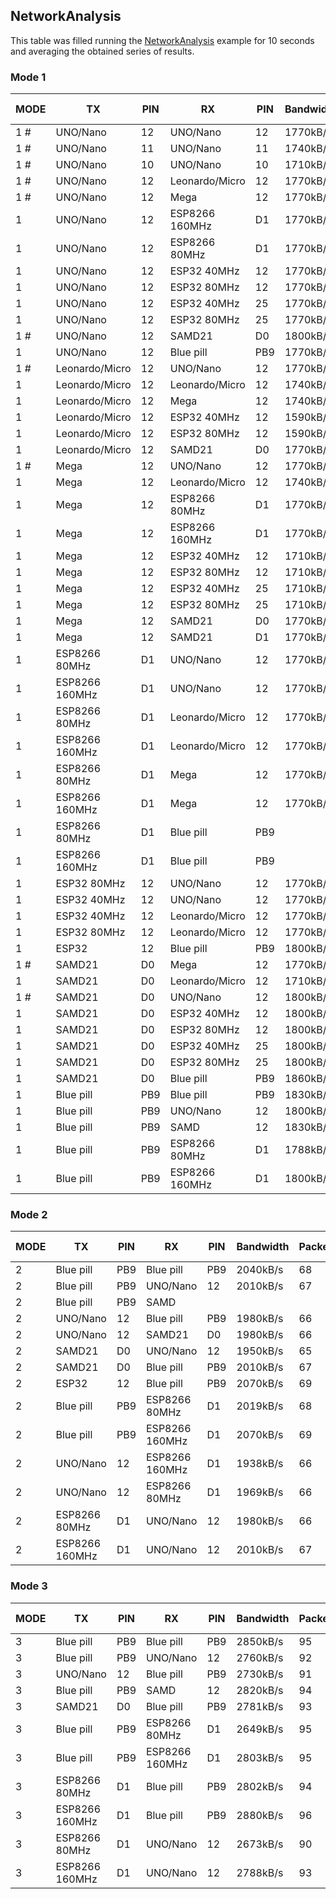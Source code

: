 ## NetworkAnalysis
This table was filled running the [NetworkAnalysis](../../../../examples/ARDUINO/Local/SoftwareBitBang/NetworkAnalysis) example for 10 seconds and averaging the obtained series of results.

### Mode 1

| MODE | TX             | PIN | RX             | PIN | Bandwidth | Packets/s | Success rate | Timing Compliance |
|------|----------------|-----|----------------|-----|-----------|-----------|--------------|-------------------|
| 1 #  | UNO/Nano       | 12  | UNO/Nano       | 12  | 1770kB/s  | 59        | 100%         | complete          |
| 1 #  | UNO/Nano       | 11  | UNO/Nano       | 11  | 1740kB/s  | 58        | 100%         | complete          |
| 1 #  | UNO/Nano       | 10  | UNO/Nano       | 10  | 1710kB/s  | 57        | 100%         | none              |
| 1 #  | UNO/Nano       | 12  | Leonardo/Micro | 12  | 1770kB/s  | 59        | 100%         | complete          |
| 1 #  | UNO/Nano       | 12  | Mega           | 12  | 1770kB/s  | 59        | 100%         | complete          |
| 1    | UNO/Nano       | 12  | ESP8266 160MHz | D1  | 1770kB/s  | 59        | 100%         | complete          |
| 1    | UNO/Nano       | 12  | ESP8266 80MHz  | D1  | 1770kB/s  | 59        | 100%         | complete          |
| 1    | UNO/Nano       | 12  | ESP32 40MHz    | 12  | 1770kB/s  | 59        | 100%         | complete          |
| 1    | UNO/Nano       | 12  | ESP32 80MHz    | 12  | 1770kB/s  | 59        | 100%         | complete          |
| 1    | UNO/Nano       | 12  | ESP32 40MHz    | 25  | 1770kB/s  | 59        | 100%         | complete          |
| 1    | UNO/Nano       | 12  | ESP32 80MHz    | 25  | 1770kB/s  | 59        | 100%         | complete          |
| 1 #  | UNO/Nano       | 12  | SAMD21         | D0  | 1800kB/s  | 60        | 100%         | complete          |
| 1    | UNO/Nano       | 12  | Blue pill      | PB9 | 1770kB/s  | 59        | 100%         | complete          |
| 1 #  | Leonardo/Micro | 12  | UNO/Nano       | 12  | 1770kB/s  | 59        | 100%         | incomplete        |
| 1    | Leonardo/Micro | 12  | Leonardo/Micro | 12  | 1740kB/s  | 58        | 99.998%      | incomplete        |
| 1    | Leonardo/Micro | 12  | Mega           | 12  | 1740kB/s  | 58        | 100%         | incomplete        |
| 1    | Leonardo/Micro | 12  | ESP32 40MHz    | 12  | 1590kB/s  | 53        | 88.68%       | incomplete        |
| 1    | Leonardo/Micro | 12  | ESP32 80MHz    | 12  | 1590kB/s  | 53        | 88.68%       | incomplete        |
| 1    | Leonardo/Micro | 12  | SAMD21         | D0  | 1770kB/s  | 59        | 100%         | incomplete        |
| 1 #  | Mega           | 12  | UNO/Nano       | 12  | 1770kB/s  | 59        | 100%         | complete          |
| 1    | Mega           | 12  | Leonardo/Micro | 12  | 1740kB/s  | 58        | 100%         | complete          |
| 1    | Mega           | 12  | ESP8266 80MHz  | D1  | 1770kB/s  | 59        | 99.9%        | complete          |
| 1    | Mega           | 12  | ESP8266 160MHz | D1  | 1770kB/s  | 59        | 99.9%        | complete          |
| 1    | Mega           | 12  | ESP32 40MHz    | 12  | 1710kB/s  | 57        | 96.49%       | complete          |
| 1    | Mega           | 12  | ESP32 80MHz    | 12  | 1710kB/s  | 57        | 96.49%       | complete          |
| 1    | Mega           | 12  | ESP32 40MHz    | 25  | 1710kB/s  | 57        | 96.49%       | complete          |
| 1    | Mega           | 12  | ESP32 80MHz    | 25  | 1710kB/s  | 57        | 96.49%       | complete          |
| 1    | Mega           | 12  | SAMD21         | D0  | 1770kB/s  | 59        | 100%         | complete          |
| 1    | Mega           | 12  | SAMD21         | D1  | 1770kB/s  | 59        | 100%         | complete          |
| 1    | ESP8266 80MHz  | D1  | UNO/Nano       | 12  | 1770kB/s  | 59        | 100%         |                   |
| 1    | ESP8266 160MHz | D1  | UNO/Nano       | 12  | 1770kB/s  | 59        | 100%         |                   |
| 1    | ESP8266 80MHz  | D1  | Leonardo/Micro | 12  | 1770kB/s  | 59        | 100%         |                   |
| 1    | ESP8266 160MHz | D1  | Leonardo/Micro | 12  | 1770kB/s  | 59        | 100%         |                   |
| 1    | ESP8266 80MHz  | D1  | Mega           | 12  | 1770kB/s  | 59        | 100%         |                   |
| 1    | ESP8266 160MHz | D1  | Mega           | 12  | 1770kB/s  | 59        | 100%         |                   |
| 1    | ESP8266 80MHz  | D1  | Blue pill      | PB9 |           |           |              |                   |
| 1    | ESP8266 160MHz | D1  | Blue pill      | PB9 |           |           |              |                   |
| 1    | ESP32 80MHz    | 12  | UNO/Nano       | 12  | 1770kB/s  | 59        | 100%         |                   |
| 1    | ESP32 40MHz    | 12  | UNO/Nano       | 12  | 1770kB/s  | 59        | 100%         |                   |
| 1    | ESP32 40MHz    | 12  | Leonardo/Micro | 12  | 1770kB/s  | 59        | 100%         |                   |
| 1    | ESP32 80MHz    | 12  | Leonardo/Micro | 12  | 1770kB/s  | 59        | 100%         |                   |
| 1    | ESP32          | 12  | Blue pill      | PB9 | 1800kB/s  | 60        | 100%         |                   |
| 1 #  | SAMD21         | D0  | Mega           | 12  | 1770kB/s  | 59        | 100%         | complete          |
| 1    | SAMD21         | D0  | Leonardo/Micro | 12  | 1710kB/s  | 57        | 100%         | complete          |
| 1 #  | SAMD21         | D0  | UNO/Nano       | 12  | 1800kB/s  | 60        | 100%         | complete          |
| 1    | SAMD21         | D0  | ESP32 40MHz    | 12  | 1800kB/s  | 60        | 100%         | complete          |
| 1    | SAMD21         | D0  | ESP32 80MHz    | 12  | 1800kB/s  | 60        | 100%         | complete          |
| 1    | SAMD21         | D0  | ESP32 40MHz    | 25  | 1800kB/s  | 60        | 100%         | complete          |
| 1    | SAMD21         | D0  | ESP32 80MHz    | 25  | 1800kB/s  | 60        | 100%         | complete          |
| 1    | SAMD21         | D0  | Blue pill      | PB9 | 1860kB/s  | 61        | 100%         | complete          |
| 1    | Blue pill      | PB9 | Blue pill      | PB9 | 1830kB/s  | 61        | 100%         |                   |
| 1    | Blue pill      | PB9 | UNO/Nano       | 12  | 1800kB/s  | 60        | 100%         |                   |
| 1    | Blue pill      | PB9 | SAMD           | 12  | 1830kB/s  | 61        | 100%         |                   |
| 1    | Blue pill      | PB9 | ESP8266 80MHz  | D1  | 1788kB/s  | 60        | 99.33%       |                   |
| 1    | Blue pill      | PB9 | ESP8266 160MHz | D1  | 1800kB/s  | 60        | 100%         |                   |

### Mode 2

| MODE | TX             | PIN | RX             | PIN | Bandwidth | Packets/s | Success rate |
|------|----------------|-----|----------------|-----|-----------|-----------|--------------|
| 2    | Blue pill      | PB9 | Blue pill      | PB9 | 2040kB/s  | 68        | 100%         |
| 2    | Blue pill      | PB9 | UNO/Nano       | 12  | 2010kB/s  | 67        | 100%         |
| 2    | Blue pill      | PB9 | SAMD           |     |           |           |              |
| 2    | UNO/Nano       | 12  | Blue pill      | PB9 | 1980kB/s  | 66        | 100%         |
| 2    | UNO/Nano       | 12  | SAMD21         | D0  | 1980kB/s  | 66        | 100%         |
| 2    | SAMD21         | D0  | UNO/Nano       | 12  | 1950kB/s  | 65        | 100%         |
| 2    | SAMD21         | D0  | Blue pill      | PB9 | 2010kB/s  | 67        | 100%         |
| 2    | ESP32          | 12  | Blue pill      | PB9 | 2070kB/s  | 69        | 100%         |
| 2    | Blue pill      | PB9 | ESP8266 80MHz  | D1  | 2019kB/s  | 68        | 99.77%       |
| 2    | Blue pill      | PB9 | ESP8266 160MHz | D1  | 2070kB/s  | 69        | 100%         |
| 2    | UNO/Nano       | 12  | ESP8266 160MHz | D1  | 1938kB/s  | 66        | 97.8%        |
| 2    | UNO/Nano       | 12  | ESP8266 80MHz  | D1  | 1969kB/s  | 66        | 98.93%       |
| 2    | ESP8266 80MHz  | D1  | UNO/Nano       | 12  | 1980kB/s  | 66        | 100%         |
| 2    | ESP8266 160MHz | D1  | UNO/Nano       | 12  | 2010kB/s  | 67        | 100%         |

### Mode 3

| MODE | TX             | PIN | RX             | PIN | Bandwidth | Packets/s | Success rate |
|------|----------------|-----|----------------|-----|-----------|-----------|--------------|
| 3    | Blue pill      | PB9 | Blue pill      | PB9 | 2850kB/s  | 95        | 100%         |
| 3    | Blue pill      | PB9 | UNO/Nano       | 12  | 2760kB/s  | 92        | 100%         |
| 3    | UNO/Nano       | 12  | Blue pill      | PB9 | 2730kB/s  | 91        | 100%         |
| 3    | Blue pill      | PB9 | SAMD           | 12  | 2820kB/s  | 94        | 100%         |
| 3    | SAMD21         | D0  | Blue pill      | PB9 | 2781kB/s  | 93        | 99.78%       |
| 3    | Blue pill      | PB9 | ESP8266 80MHz  | D1  | 2649kB/s  | 95        | 93%          |
| 3    | Blue pill      | PB9 | ESP8266 160MHz | D1  | 2803kB/s  | 95        | 98.36%       |
| 3    | ESP8266 80MHz  | D1  | Blue pill      | PB9 | 2802kB/s  | 94        | 99.36%       |
| 3    | ESP8266 160MHz | D1  | Blue pill      | PB9 | 2880kB/s  | 96        | 100%         |
| 3    | ESP8266 80MHz  | D1  | UNO/Nano       | 12  | 2673kB/s  | 90        | 99%          |
| 3    | ESP8266 160MHz | D1  | UNO/Nano       | 12  | 2788kB/s  | 93        | 99.94%       |
